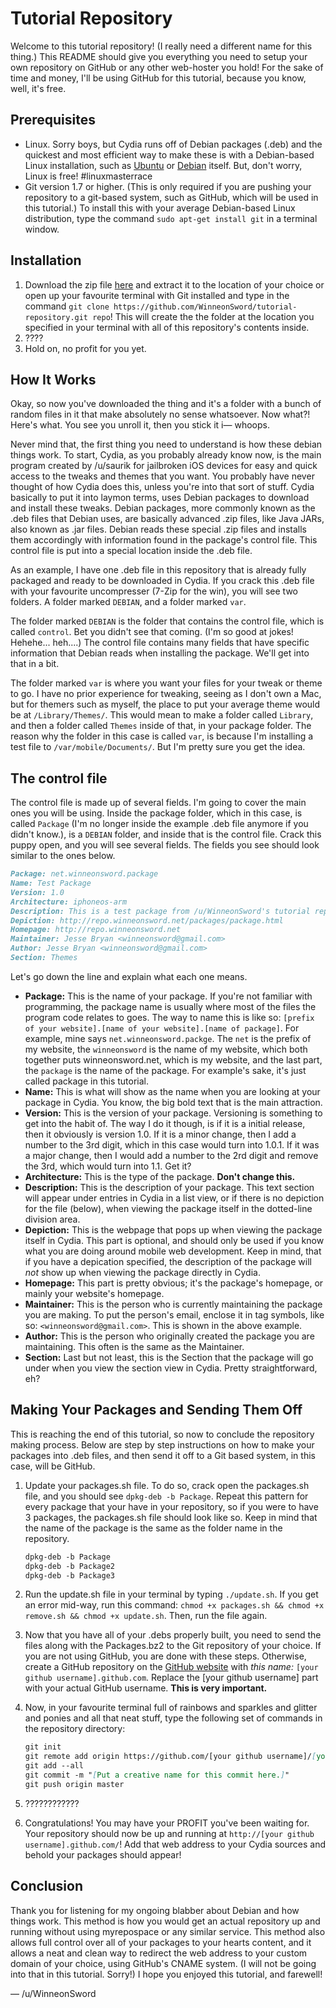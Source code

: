 # Tutorial Repository
Welcome to this tutorial repository! (I really need a different name for this thing.) This README should give you everything you need to setup your own repository on GitHub or any other web-hoster you hold! For the sake of time and money, I'll be using GitHub for this tutorial, because you know, well, it's free.

## Prerequisites
* Linux. Sorry boys, but Cydia runs off of Debian packages (.deb) and the quickest and most efficient way to make these is with a Debian-based Linux installation, such as [Ubuntu](http://ubuntu.com) or [Debian](http://debian.org) itself. But, don't worry, Linux is free! #linuxmasterrace
* Git version 1.7 or higher. (This is only required if you are pushing your repository to a git-based system, such as GitHub, which will be used in this tutorial.) To install this with your average Debian-based Linux distribution, type the command `sudo apt-get install git` in a terminal window.

## Installation
1. Download the zip file [here](https://github.com/WinneonSword/tutorial-repository/archive/master.zip) and extract it to the location of your choice or open up your favourite terminal with Git installed and type in the command `git clone https://github.com/WinneonSword/tutorial-repository.git repo`! This will create the the folder at the location you specified in your terminal with all of this repository's contents inside.
2. ????
3. Hold on, no profit for you yet.

## How It Works
Okay, so now you've downloaded the thing and it's a folder with a bunch of random files in it that make absolutely no sense whatsoever. Now what?! Here's what. You see you unroll it, then you stick it i&mdash; whoops.

Never mind that, the first thing you need to understand is how these debian things work. To start, Cydia, as you probably already know now, is the main program created by /u/saurik for jailbroken iOS devices for easy and quick access to the tweaks and themes that you want. You probably have never thought of how Cydia does this, unless you're into that sort of stuff. Cydia basically to put it into laymon terms, uses Debian packages to download and install these tweaks. Debian packages, more commonly known as the .deb files that Debian uses, are basically advanced .zip files, like Java JARs, also known as .jar files. Debian reads these special .zip files and installs them accordingly with information found in the package's control file. This control file is put into a special location inside the .deb file.

As an example, I have one .deb file in this repository that is already fully packaged and ready to be downloaded in Cydia. If you crack this .deb file with your favourite uncompresser (7-Zip for the win), you will see two folders. A folder marked `DEBIAN`, and a folder marked `var`.

The folder marked `DEBIAN` is the folder that contains the control file, which is called `control`. Bet you didn't see that coming. (I'm so good at jokes! Hehehe... heh....) The control file contains many fields that have specific information that Debian reads when installing the package. We'll get into that in a bit.

The folder marked `var` is where you want your files for your tweak or theme to go. I have no prior experience for tweaking, seeing as I don't own a Mac, but for themers such as myself, the place to put your average theme would be at `/Library/Themes/`. This would mean to make a folder called `Library`, and then a folder called `Themes` inside of that, in your package folder. The reason why the folder in this case is called `var`, is because I'm installing a test file to `/var/mobile/Documents/`. But I'm pretty sure you get the idea.

## The control file
The control file is made up of several fields. I'm going to cover the main ones you will be using. Inside the package folder, which in this case, is called `Package` (I'm no longer inside the example .deb file anymore if you didn't know.), is a `DEBIAN` folder, and inside that is the control file. Crack this puppy open, and you will see several fields. The fields you see should look similar to the ones below.

```markdown
Package: net.winneonsword.package
Name: Test Package
Version: 1.0
Architecture: iphoneos-arm
Description: This is a test package from /u/WinneonSword's tutorial repository!
Depiction: http://repo.winneonsword.net/packages/package.html
Homepage: http://repo.winneonsword.net
Maintainer: Jesse Bryan <winneonsword@gmail.com>
Author: Jesse Bryan <winneonsword@gmail.com>
Section: Themes
```

Let's go down the line and explain what each one means.

* **Package:** This is the name of your package. If you're not familiar with programming, the package name is usually where most of the files the program code relates to goes. The way to name this is like so: `[prefix of your website].[name of your website].[name of package]`. For example, mine says `net.winneonsword.packge`. The `net` is the prefix of my website, the `winneonsword` is the name of my website, which both together puts winneonsword.net, which is my website, and the last part, the `package` is the name of the package. For example's sake, it's just called package in this tutorial.
* **Name:** This is what will show as the name when you are looking at your package in Cydia. You know, the big bold text that is the main attraction.
* **Version:** This is the version of your package. Versioning is something to get into the habit of. The way I do it though, is if it is a initial release, then it obviously is version 1.0. If it is a minor change, then I add a number to the 3rd digit, which in this case would turn into 1.0.1. If it was a major change, then I would add a number to the 2rd digit and remove the 3rd, which would turn into 1.1. Get it?
* **Architecture:** This is the type of the package. **Don't change this.**
* **Description:** This is the description of your package. This text section will appear under entries in Cydia in a list view, or if there is no depiction for the file (below), when viewing the package itself in the dotted-line division area.
* **Depiction:** This is the webpage that pops up when viewing the package itself in Cydia. This part is optional, and should only be used if you know what you are doing around mobile web development. Keep in mind, that if you have a depication specified, the description of the package will *not* show up when viewing the package directly in Cydia.
* **Homepage:** This part is pretty obvious; it's the package's homepage, or mainly your website's homepage.
* **Maintainer:** This is the person who is currently maintaining the package you are making. To put the person's email, enclose it in tag symbols, like so: `<winneonsword@gmail.com>`. This is shown in the above example.
* **Author:** This is the person who originally created the package you are maintaining. This often is the same as the Maintainer.
* **Section:** Last but not least, this is the Section that the package will go under when you view the section view in Cydia. Pretty straightforward, eh?

## Making Your Packages and Sending Them Off
This is reaching the end of this tutorial, so now to conclude the repository making process. Below are step by step instructions on how to make your packages into .deb files, and then send it off to a Git based system, in this case, will be GitHub.

1. Update your packages.sh file. To do so, crack open the packages.sh file, and you should see `dpkg-deb -b Package`. Repeat this pattern for every package that your have in your repository, so if you were to have 3 packages, the packages.sh file should look like so. Keep in mind that the name of the package is the same as the folder name in the repository.

    ```markdown
    dpkg-deb -b Package
    dpkg-deb -b Package2
    dpkg-deb -b Package3
    ```

2. Run the update.sh file in your terminal by typing `./update.sh`. If you get an error mid-way, run this command: `chmod +x packages.sh && chmod +x remove.sh && chmod +x update.sh`. Then, run the file again.
3. Now that you have all of your .debs properly built, you need to send the files along with the Packages.bz2 to the Git repository of your choice. If you are not using GitHub, you are done with these steps. Otherwise, create a GitHub repository on the [GitHub website](https://github.com/) with *this name:* `[your github username].github.com`. Replace the [your github username] part with your actual GitHub username. **This is very important.**
4. Now, in your favourite terminal full of rainbows and sparkles and glitter and ponies and all that neat stuff, type the following set of commands in the repository directory:

    ```markdown
    git init
    git remote add origin https://github.com/[your github username]/[your github username].github.com.git
    git add --all
    git commit -m "[Put a creative name for this commit here.]"
    git push origin master
    ```

5. ????????????
6. Congratulations! You may have your PROFIT you've been waiting for. Your repository should now be up and running at `http://[your github username].github.com/`! Add that web address to your Cydia sources and behold your packages should appear!

## Conclusion
Thank you for listening for my ongoing blabber about Debian and how things work. This method is how you would get an actual repository up and running without using myrepospace or any similar service. This method also allows full control over all of your packages to your hearts content, and it allows a neat and clean way to redirect the web address to your custom domain of your choice, using GitHub's CNAME system. (I will not be going into that in this tutorial. Sorry!) I hope you enjoyed this tutorial, and farewell!

&mdash; /u/WinneonSword